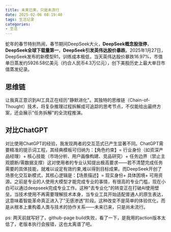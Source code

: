 ```yaml
---
title: 未来已来，只是未流行
date: 2025-02-06 08:19:40
tags: 生活记录
categories:
- 生活
---
```


蛇年的春节特别热闹，春节期间DeepSeek大火，**DeepSeek概念股涨停**，**DeepSeek全球下载量第一**，**DeepSeek引发英伟达股价暴跌**。2025年1月27日，DeepSeek发布的新模型R1，训练成本极低，当天英伟达股价暴跌16.97%，市值单日蒸发约5926.58亿美元（约合人民币4.3万亿元），创下美股历史上最大单日市值蒸发纪录。

## 思维链

让我真正意识到AI工具正在经历"静默进化"。其独特的思维链（Chain-of-Thought）技术，将复杂推理过程拆解成可追踪的思考节点，不仅能给出最终方案，还会展示"任务拆解"的全流程推演。

## 对比ChatGPT
对比使用ChatGPT的经验，我发现两者的交互范式已产生显著不同。ChatGPT需要精准的提示词工程，其经典模板可归纳为：【角色约束】= 行业身份（如资深产品经理）+ 核心技能（市场分析、用户画像构建、竞品研究）+ 任务边界（禁止主观臆断/需数据支撑）这对使用者的专业认知提出极高要求——若不清楚完成任务需要的具体技能，就难以设定有效约束,难以得到目标成果。而DeepSeek开创了场景化交互新模式，其核心逻辑是：【场景描述】= 现实身份+ 具体困境+ 可用资源。之前是专业的人使用大模型才能完成专业的事情，有很高的专业门槛，现在小白可以通过deepseek完成专业工作。这种"去专业化"的转变正在打破AI使用壁垒。当技术使用不再需要理解技术本身，当专业工具开始适配普通人的原生表达，这意味着智能革命真正进入了"无感渗透"阶段。这种改变不是简单的体验优化，而是从根本上重构着人类与技术的协作关系——未来已来，只是尚未流行。


ps:  两天前就写好了，github-page  build失败，看了一下，是我用的action版本太低了，老版本执行会报错，这也太离谱了吧。